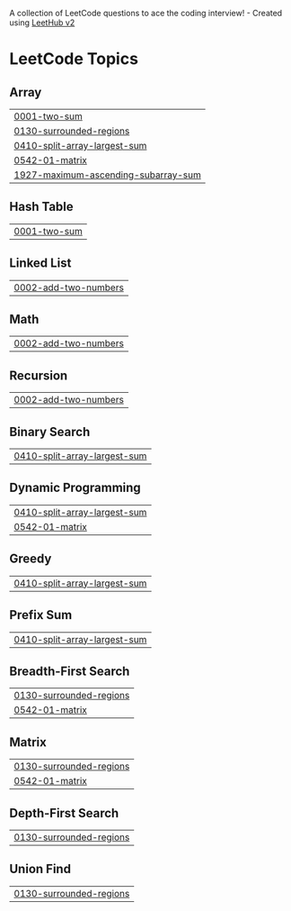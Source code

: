 A collection of LeetCode questions to ace the coding interview! - Created using [LeetHub v2](https://github.com/arunbhardwaj/LeetHub-2.0)
<!---LeetCode Topics Start-->
# LeetCode Topics
## Array
|  |
| ------- |
| [0001-two-sum](https://github.com/thakurrr-77/leetcode/tree/master/0001-two-sum) |
| [0130-surrounded-regions](https://github.com/thakurrr-77/leetcode/tree/master/0130-surrounded-regions) |
| [0410-split-array-largest-sum](https://github.com/thakurrr-77/leetcode/tree/master/0410-split-array-largest-sum) |
| [0542-01-matrix](https://github.com/thakurrr-77/leetcode/tree/master/0542-01-matrix) |
| [1927-maximum-ascending-subarray-sum](https://github.com/thakurrr-77/leetcode/tree/master/1927-maximum-ascending-subarray-sum) |
## Hash Table
|  |
| ------- |
| [0001-two-sum](https://github.com/thakurrr-77/leetcode/tree/master/0001-two-sum) |
## Linked List
|  |
| ------- |
| [0002-add-two-numbers](https://github.com/thakurrr-77/leetcode/tree/master/0002-add-two-numbers) |
## Math
|  |
| ------- |
| [0002-add-two-numbers](https://github.com/thakurrr-77/leetcode/tree/master/0002-add-two-numbers) |
## Recursion
|  |
| ------- |
| [0002-add-two-numbers](https://github.com/thakurrr-77/leetcode/tree/master/0002-add-two-numbers) |
## Binary Search
|  |
| ------- |
| [0410-split-array-largest-sum](https://github.com/thakurrr-77/leetcode/tree/master/0410-split-array-largest-sum) |
## Dynamic Programming
|  |
| ------- |
| [0410-split-array-largest-sum](https://github.com/thakurrr-77/leetcode/tree/master/0410-split-array-largest-sum) |
| [0542-01-matrix](https://github.com/thakurrr-77/leetcode/tree/master/0542-01-matrix) |
## Greedy
|  |
| ------- |
| [0410-split-array-largest-sum](https://github.com/thakurrr-77/leetcode/tree/master/0410-split-array-largest-sum) |
## Prefix Sum
|  |
| ------- |
| [0410-split-array-largest-sum](https://github.com/thakurrr-77/leetcode/tree/master/0410-split-array-largest-sum) |
## Breadth-First Search
|  |
| ------- |
| [0130-surrounded-regions](https://github.com/thakurrr-77/leetcode/tree/master/0130-surrounded-regions) |
| [0542-01-matrix](https://github.com/thakurrr-77/leetcode/tree/master/0542-01-matrix) |
## Matrix
|  |
| ------- |
| [0130-surrounded-regions](https://github.com/thakurrr-77/leetcode/tree/master/0130-surrounded-regions) |
| [0542-01-matrix](https://github.com/thakurrr-77/leetcode/tree/master/0542-01-matrix) |
## Depth-First Search
|  |
| ------- |
| [0130-surrounded-regions](https://github.com/thakurrr-77/leetcode/tree/master/0130-surrounded-regions) |
## Union Find
|  |
| ------- |
| [0130-surrounded-regions](https://github.com/thakurrr-77/leetcode/tree/master/0130-surrounded-regions) |
<!---LeetCode Topics End-->